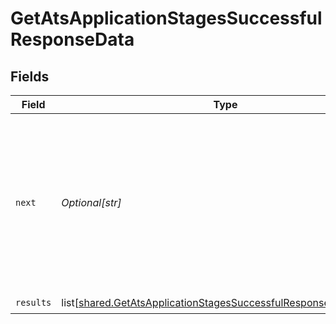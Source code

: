 # GetAtsApplicationStagesSuccessfulResponseData


## Fields

| Field                                                                                                                                                | Type                                                                                                                                                 | Required                                                                                                                                             | Description                                                                                                                                          |
| ---------------------------------------------------------------------------------------------------------------------------------------------------- | ---------------------------------------------------------------------------------------------------------------------------------------------------- | ---------------------------------------------------------------------------------------------------------------------------------------------------- | ---------------------------------------------------------------------------------------------------------------------------------------------------- |
| `next`                                                                                                                                               | *Optional[str]*                                                                                                                                      | :heavy_check_mark:                                                                                                                                   | Cursor string that can be passed to the `cursor` query parameter to get the next page. If this is `null`, then there are no more pages.              |
| `results`                                                                                                                                            | list[[shared.GetAtsApplicationStagesSuccessfulResponseDataResults](undefined/models/shared/getatsapplicationstagessuccessfulresponsedataresults.md)] | :heavy_check_mark:                                                                                                                                   | N/A                                                                                                                                                  |